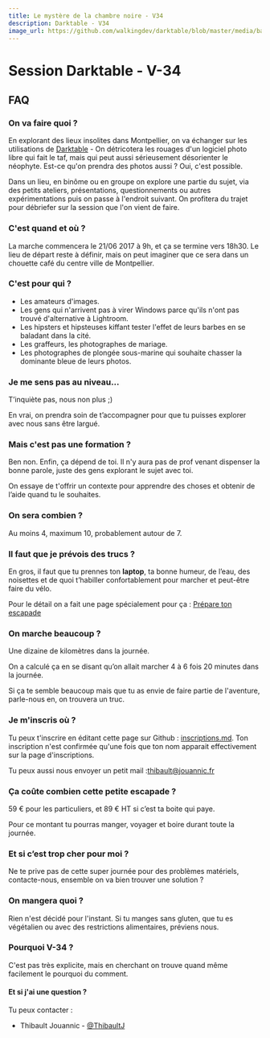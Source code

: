 ```yaml
---
title: Le mystère de la chambre noire - V34
description: Darktable - V34
image_url: https://github.com/walkingdev/darktable/blob/master/media/banner-darktable.png?raw=true
---
```


# Session Darktable - V-34

## FAQ

### On va faire quoi ?

En explorant des lieux insolites dans Montpellier, on va échanger sur les utilisations de [Darktable](http://www.darktable.org) - On détricotera les rouages d'un logiciel photo libre qui fait le taf, mais qui peut aussi sérieusement désorienter le néophyte. Est-ce qu'on prendra des photos aussi ? Oui, c'est possible.

Dans un lieu, en binôme ou en groupe on explore une partie du sujet, via des petits ateliers, présentations, questionnements ou autres expérimentations puis on passe à l'endroit suivant.
On profitera du trajet pour débriefer sur la session que l'on vient de faire.

### C'est quand et où ?

La marche commencera le 21/06 2017 à 9h, et ça se termine vers 18h30.
Le lieu de départ reste à définir, mais on peut imaginer que ce sera dans un
chouette café du centre ville de Montpellier.


### C'est pour qui ?

- Les amateurs d'images.
- Les gens qui n'arrivent pas à virer Windows parce qu'ils n'ont pas trouvé
  d'alternative à Lightroom.
- Les hipsters et hipsteuses kiffant tester l'effet de leurs barbes en se baladant dans la cité.
- Les graffeurs, les photographes de mariage.
- Les photographes de plongée sous-marine qui souhaite chasser la dominante bleue de leurs photos.

### Je me sens pas au niveau…

T’inquiète pas, nous non plus ;)

En vrai, on prendra soin de t’accompagner pour que tu puisses explorer avec nous sans être largué.

### Mais c'est pas une formation ?

Ben non. Enfin, ça dépend de toi.  Il n'y aura pas de prof venant dispenser la bonne parole, juste des gens explorant le sujet avec toi.

On essaye de t'offrir un contexte pour apprendre des choses et obtenir de l’aide quand tu le souhaites.

### On sera combien ?

Au moins 4, maximum 10, probablement autour de 7.

### Il faut que je prévois des trucs ?

En gros, il faut que tu prennes ton **laptop**, ta bonne humeur, de l’eau, des noisettes et de quoi t’habiller confortablement pour marcher et peut-être faire du vélo.

Pour le détail on a fait une page spécialement pour ça : [Prépare ton escapade](http://walkingdev.fr/#walkingdev/darktable/blob/master/v-34/prepare-ton-escapade.md)

### On marche beaucoup ?

Une dizaine de kilomètres dans la journée.

On a calculé ça en se disant qu’on allait marcher 4 à 6 fois 20 minutes dans la journée.

Si ça te semble beaucoup mais que tu as envie de faire partie de l'aventure, parle-nous en, on trouvera un truc.

### Je m'inscris où ?

Tu peux t'inscrire en éditant cette page sur Github : [inscriptions.md](https://github.com/walkingdev/darktable/edit/master/v-34/inscriptions.md). Ton inscription n'est confirmée qu'une fois que ton nom apparait effectivement sur la page d'inscriptions.

Tu peux aussi nous envoyer un petit mail :[thibault@jouannic.fr](mailto:thibault@jouannic.fr)

### Ça coûte combien cette petite escapade ?

59 € pour les particuliers, et 89 € HT si c’est ta boite qui paye.  

Pour ce montant tu pourras manger, voyager et boire durant toute la journée.


### Et si c’est trop cher pour moi ?

Ne te prive pas de cette super journée pour des problèmes matériels, contacte-nous, ensemble on va bien trouver une solution ?

### On mangera quoi ?

Rien n'est décidé pour l'instant. Si tu manges sans gluten, que tu es végétalien ou avec des restrictions alimentaires, préviens nous.

### Pourquoi V-34 ?

C'est pas très explicite, mais en cherchant on trouve quand même facilement le pourquoi du comment.

#### Et si j'ai une question ?

Tu peux contacter :
   - Thibault Jouannic - [@ThibaultJ](https://mamot.fr/@ThibaultJ)
